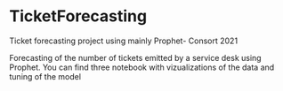 # TicketForecasting
Ticket forecasting project using mainly Prophet- Consort 2021

Forecasting of the number of tickets emitted by a service desk using Prophet. You can find three notebook with vizualizations of the data and tuning of the model
